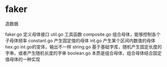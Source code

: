 # faker
造数据

faker.go            定义母体接口
util.go             工具函数
composite.go        组合母体，能够控制各个子母体频率
constant.go         产生固定值的母体
int.go              产生某个区间内数值的母体
hex.go              int.go的变体，输出不一样
string.go           基于基础字库，随机产生固定长度的字串，或者产生随机长度的字串
boolean.go          本质是组合母体，组合母体结合固定值母体的一种实现



